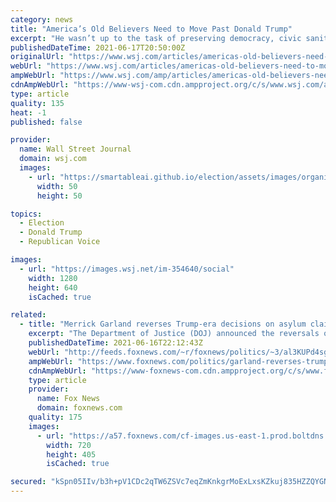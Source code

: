 ```yaml
---
category: news
title: "America’s Old Believers Need to Move Past Donald Trump"
excerpt: "He wasn’t up to the task of preserving democracy, civic sanity and freedom of speech and thought from progressive elites."
publishedDateTime: 2021-06-17T20:50:00Z
originalUrl: "https://www.wsj.com/articles/americas-old-believers-need-to-move-past-donald-trump-11623948637?mod=hp_opin_pos_3"
webUrl: "https://www.wsj.com/articles/americas-old-believers-need-to-move-past-donald-trump-11623948637?mod=hp_opin_pos_3"
ampWebUrl: "https://www.wsj.com/amp/articles/americas-old-believers-need-to-move-past-donald-trump-11623948637"
cdnAmpWebUrl: "https://www-wsj-com.cdn.ampproject.org/c/s/www.wsj.com/amp/articles/americas-old-believers-need-to-move-past-donald-trump-11623948637"
type: article
quality: 135
heat: -1
published: false

provider:
  name: Wall Street Journal
  domain: wsj.com
  images:
    - url: "https://smartableai.github.io/election/assets/images/organizations/wsj.com-50x50.jpg"
      width: 50
      height: 50

topics:
  - Election
  - Donald Trump
  - Republican Voice

images:
  - url: "https://images.wsj.net/im-354640/social"
    width: 1280
    height: 640
    isCached: true

related:
  - title: "Merrick Garland reverses Trump-era decisions on asylum claims"
    excerpt: "The Department of Justice (DOJ) announced the reversals on Wednesday, which would set U.S. immigration policy back to where it was before decisions made by Trump-era DOJ officials Attorney General Jeff Sessions and Deputy Attorney General Jeffrey Rosen."
    publishedDateTime: 2021-06-16T22:12:43Z
    webUrl: "http://feeds.foxnews.com/~r/foxnews/politics/~3/al3KUPd4sgA/garland-reverses-trump-era-asylum-decisions"
    ampWebUrl: "https://www.foxnews.com/politics/garland-reverses-trump-era-asylum-decisions.amp"
    cdnAmpWebUrl: "https://www-foxnews-com.cdn.ampproject.org/c/s/www.foxnews.com/politics/garland-reverses-trump-era-asylum-decisions.amp"
    type: article
    provider:
      name: Fox News
      domain: foxnews.com
    quality: 175
    images:
      - url: "https://a57.foxnews.com/cf-images.us-east-1.prod.boltdns.net/v1/static/694940094001/4103c4e5-d00a-4af6-ad62-f5bd254ac7e9/f4748280-16c7-4002-8b38-39b4f00e46a5/1280x720/match/720/405/image.jpg?ve=1&tl=1"
        width: 720
        height: 405
        isCached: true

secured: "kSpn05IIv/b3h+pV1CDc2qTW6ZSVc7eqZmKnkgrMoExLxsKZkuj835HZZQYGNB3KzTkAEl5l45uFPeD/j47dp70BkmLWy//4TePPpA/PhAg99RdjhhB/myXH38rjIZoGE/YT4resWyaeH98nmZm1gnvLmYotpZGYJVFoVv49/FbBTvyn2d40G0E3GWJPJV/Ow5FqXBg0lB1AtuR5+UvPfVWBlQ0J1dDrfSgBE0ahHViMNERMvLiaiR8UQlAuK2JUxIAbJ2qOsrL9YJyjxtH/Mq+nVypAlCS8wWwRqj0O60Qq2bPwDlk0fW0bITspEJgelzQg+O1PH9TKLjxdplurLrJC/NPgP0NvtVDADWN0yfM=;wv3/yRRTn3w0BnplnNVe3Q=="
---
```


